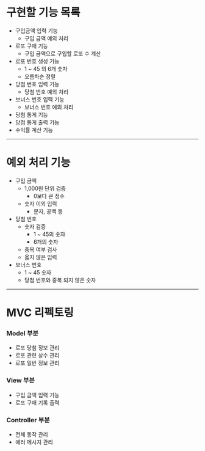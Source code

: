# 구현할 기능 목록
* 구입금액 입력 기능
  * 구입 금액 예외 처리
* 로또 구매 기능
  * 구입 금액으로 구입할 로또 수 계산
* 로또 번호 생성 기능
  * 1 ~ 45 의 6개 숫자
  * 오름차순 정렬
* 당첨 번호 입력 기능
  * 당첨 번호 예외 처리
* 보너스 번호 입력 기능
  * 보너스 번호 예외 처리
* 당첨 통게 기능
* 당첨 통게 출력 기능
* 수익률 계산 기능
---
# 예외 처리 기능
* 구입 금액
  * 1,000원 단위 검증
    * 0보다 큰 정수
  * 숫자 이외 입력
    * 문자, 공백 등
* 당첨 번호
  * 숫자 검증
    * 1 ~ 45의 숫자
    * 6개의 숫자
  * 중복 여부 검사
  * 옳지 않은 입력
* 보너스 번호
  * 1 ~ 45 숫자
  * 당첨 번호와 중복 되지 않은 숫자

---
# MVC 리펙토링

### Model 부분
* 로또 당첨 정보 관리
* 로또 관련 상수 관리
* 로또 일반 정보 관리

### View 부분
* 구입 금액 입력 기능
* 로또 구매 기록 출력

### Controller 부분
* 전체 동작 관리
* 에러 메시지 관리
